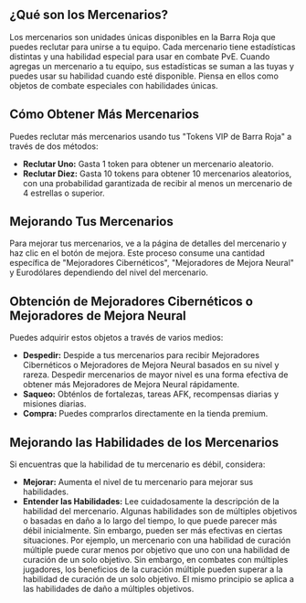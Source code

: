 ## ¿Qué son los Mercenarios?

Los mercenarios son unidades únicas disponibles en la Barra Roja que puedes reclutar para unirse a tu equipo. Cada mercenario tiene estadísticas distintas y una habilidad especial para usar en combate PvE. Cuando agregas un mercenario a tu equipo, sus estadísticas se suman a las tuyas y puedes usar su habilidad cuando esté disponible. Piensa en ellos como objetos de combate especiales con habilidades únicas.

## Cómo Obtener Más Mercenarios

Puedes reclutar más mercenarios usando tus "Tokens VIP de Barra Roja" a través de dos métodos:

- **Reclutar Uno:** Gasta 1 token para obtener un mercenario aleatorio.
- **Reclutar Diez:** Gasta 10 tokens para obtener 10 mercenarios aleatorios, con una probabilidad garantizada de recibir al menos un mercenario de 4 estrellas o superior.

## Mejorando Tus Mercenarios

Para mejorar tus mercenarios, ve a la página de detalles del mercenario y haz clic en el botón de mejora. Este proceso consume una cantidad específica de "Mejoradores Cibernéticos", "Mejoradores de Mejora Neural" y Eurodólares dependiendo del nivel del mercenario.

## Obtención de Mejoradores Cibernéticos o Mejoradores de Mejora Neural

Puedes adquirir estos objetos a través de varios medios:

- **Despedir:** Despide a tus mercenarios para recibir Mejoradores Cibernéticos o Mejoradores de Mejora Neural basados en su nivel y rareza. Despedir mercenarios de mayor nivel es una forma efectiva de obtener más Mejoradores de Mejora Neural rápidamente.
- **Saqueo:** Obténlos de fortalezas, tareas AFK, recompensas diarias y misiones diarias.
- **Compra:** Puedes comprarlos directamente en la tienda premium.

## Mejorando las Habilidades de los Mercenarios

Si encuentras que la habilidad de tu mercenario es débil, considera:

- **Mejorar:** Aumenta el nivel de tu mercenario para mejorar sus habilidades.
- **Entender las Habilidades:** Lee cuidadosamente la descripción de la habilidad del mercenario. Algunas habilidades son de múltiples objetivos o basadas en daño a lo largo del tiempo, lo que puede parecer más débil inicialmente. Sin embargo, pueden ser más efectivas en ciertas situaciones. Por ejemplo, un mercenario con una habilidad de curación múltiple puede curar menos por objetivo que uno con una habilidad de curación de un solo objetivo. Sin embargo, en combates con múltiples jugadores, los beneficios de la curación múltiple pueden superar a la habilidad de curación de un solo objetivo. El mismo principio se aplica a las habilidades de daño a múltiples objetivos.
